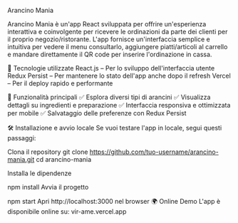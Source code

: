Arancino Mania

Arancino Mania è un'app React sviluppata per offrire un'esperienza interattiva e coinvolgente per ricevere le ordinazioni da parte dei clienti per il proprio negozio/ristorante. L'app fornisce un'interfaccia semplice e intuitiva per vedere il menu
consultarlo, aggiungere piatti/articoli al carrello e mandare direttamente il QR code per inserire l'ordinazione in cassa.

🚀 Tecnologie utilizzate
React.js – Per lo sviluppo dell'interfaccia utente
Redux Persist – Per mantenere lo stato dell'app anche dopo il refresh
Vercel – Per il deploy rapido e performante

🎯 Funzionalità principali
✅ Esplora diversi tipi di arancini
✅ Visualizza dettagli su ingredienti e preparazione
✅ Interfaccia responsiva e ottimizzata per mobile
✅ Salvataggio delle preferenze con Redux Persist

🛠️ Installazione e avvio locale
Se vuoi testare l'app in locale, segui questi passaggi:

Clona il repository
git clone https://github.com/tuo-username/arancino-mania.git
cd arancino-mania

Installa le dipendenze

npm install
Avvia il progetto

npm start
Apri http://localhost:3000 nel browser
🌍 Online Demo
L'app è disponibile online su: vir-ame.vercel.app
